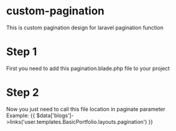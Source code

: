 # custom-pagination
This is custom pagination design for laravel pagination function

# Step 1
First you need to add this pagination.blade.php file to your project

# Step 2
Now you just need to call this file location in paginate parameter <br>
Example: {{ $data['blogs']->links('user.templates.BasicPortfolio.layouts.pagination') }}
